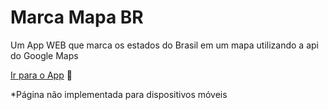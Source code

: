 # Marca Mapa BR
 Um App WEB que marca os estados do Brasil em um mapa utilizando a api do Google Maps

<p><a href='https://s1lviuz.github.io/Marca-Mapa-BR/' target="_blank">Ir para o App</a> 🚀</p>

*Página não implementada para dispositivos móveis
